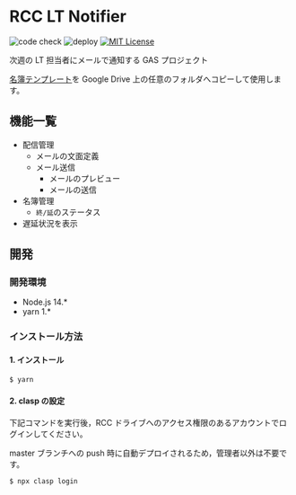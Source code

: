 # RCC LT Notifier

![code check](https://github.com/averak/rcc-lt-notifier/workflows/code%20check/badge.svg)
![deploy](https://github.com/averak/rcc-lt-notifier/workflows/deploy/badge.svg)
[![MIT License](http://img.shields.io/badge/license-MIT-blue.svg?style=flat)](LICENSE)

次週の LT 担当者にメールで通知する GAS プロジェクト

[名簿テンプレート](https://docs.google.com/spreadsheets/d/1F1eYPMke_ZaDNKCwdDvcxglRdkr5Ixsao_LjI1j-Ovk/edit?usp=sharing)を Google Drive 上の任意のフォルダへコピーして使用します。

## 機能一覧

- 配信管理
  - メールの文面定義
  - メール送信
    - メールのプレビュー
    - メールの送信
- 名簿管理
  - `終/延`のステータス
- 遅延状況を表示

## 開発

### 開発環境

- Node.js 14.\*
- yarn 1.\*

### インストール方法

#### 1. インストール

```sh
$ yarn
```

#### 2. clasp の設定

下記コマンドを実行後，RCC ドライブへのアクセス権限のあるアカウントでログインしてください。

master ブランチへの push 時に自動デプロイされるため，管理者以外は不要です。

```sh
$ npx clasp login
```
